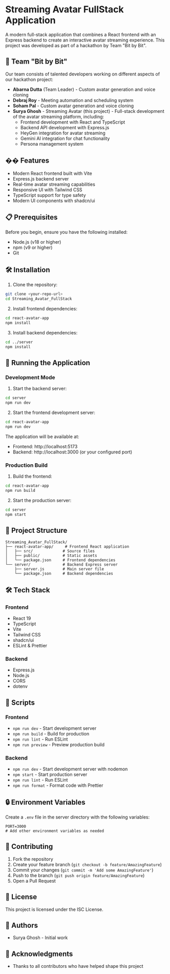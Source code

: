 # Streaming Avatar FullStack Application

A modern full-stack application that combines a React frontend with an Express backend to create an interactive avatar streaming experience. This project was developed as part of a hackathon by Team "Bit by Bit".

## 👥 Team "Bit by Bit"

Our team consists of talented developers working on different aspects of our hackathon project:

- **Abarna Dutta** (Team Leader) - Custom avatar generation and voice cloning
- **Debraj Roy** - Meeting automation and scheduling system
- **Soham Pal** - Custom avatar generation and voice cloning
- **Surya Ghosh** - Streaming Avatar (this project) - Full-stack development of the avatar streaming platform, including:
  - Frontend development with React and TypeScript
  - Backend API development with Express.js
  - HeyGen integration for avatar streaming
  - Gemini AI integration for chat functionality
  - Persona management system

## �� Features

- Modern React frontend built with Vite
- Express.js backend server
- Real-time avatar streaming capabilities
- Responsive UI with Tailwind CSS
- TypeScript support for type safety
- Modern UI components with shadcn/ui

## 📋 Prerequisites

Before you begin, ensure you have the following installed:
- Node.js (v18 or higher)
- npm (v9 or higher)
- Git

## 🛠️ Installation

1. Clone the repository:
```bash
git clone <your-repo-url>
cd Streaming_Avatar_FullStack
```

2. Install frontend dependencies:
```bash
cd react-avatar-app
npm install
```

3. Install backend dependencies:
```bash
cd ../server
npm install
```

## 🚀 Running the Application

### Development Mode

1. Start the backend server:
```bash
cd server
npm run dev
```

2. Start the frontend development server:
```bash
cd react-avatar-app
npm run dev
```

The application will be available at:
- Frontend: http://localhost:5173
- Backend: http://localhost:3000 (or your configured port)

### Production Build

1. Build the frontend:
```bash
cd react-avatar-app
npm run build
```

2. Start the production server:
```bash
cd server
npm start
```

## 📁 Project Structure

```
Streaming_Avatar_FullStack/
├── react-avatar-app/     # Frontend React application
│   ├── src/             # Source files
│   ├── public/          # Static assets
│   └── package.json     # Frontend dependencies
└── server/              # Backend Express server
    ├── server.js        # Main server file
    └── package.json     # Backend dependencies
```

## 🛠️ Tech Stack

### Frontend
- React 19
- TypeScript
- Vite
- Tailwind CSS
- shadcn/ui
- ESLint & Prettier

### Backend
- Express.js
- Node.js
- CORS
- dotenv

## 📝 Scripts

### Frontend
- `npm run dev` - Start development server
- `npm run build` - Build for production
- `npm run lint` - Run ESLint
- `npm run preview` - Preview production build

### Backend
- `npm run dev` - Start development server with nodemon
- `npm start` - Start production server
- `npm run lint` - Run ESLint
- `npm run format` - Format code with Prettier

## 🔒 Environment Variables

Create a `.env` file in the server directory with the following variables:
```
PORT=3000
# Add other environment variables as needed
```

## 🤝 Contributing

1. Fork the repository
2. Create your feature branch (`git checkout -b feature/AmazingFeature`)
3. Commit your changes (`git commit -m 'Add some AmazingFeature'`)
4. Push to the branch (`git push origin feature/AmazingFeature`)
5. Open a Pull Request

## 📄 License

This project is licensed under the ISC License.

## 👥 Authors

- Surya Ghosh - Initial work

## 🙏 Acknowledgments

- Thanks to all contributors who have helped shape this project 
